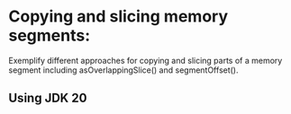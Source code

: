 # Copying and slicing memory segments:
Exemplify different approaches for copying and slicing parts of a memory segment including asOverlappingSlice() and segmentOffset().

## Using JDK 20